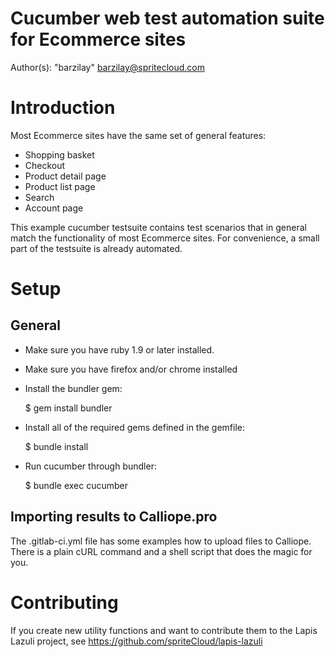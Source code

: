 # Cucumber web test automation suite for Ecommerce sites

Author(s): "barzilay" <barzilay@spritecloud.com>

# Introduction

Most Ecommerce sites have the same set of general features:
- Shopping basket
- Checkout
- Product detail page
- Product list page
- Search
- Account page

This example cucumber testsuite contains test scenarios that in general match the functionality of most Ecommerce sites.
For convenience, a small part of the testsuite is already automated.

# Setup

## General

- Make sure you have ruby 1.9 or later installed.
- Make sure you have firefox and/or chrome installed
- Install the bundler gem:

    $ gem install bundler

- Install all of the required gems defined in the gemfile:

    $ bundle install

- Run cucumber through bundler:

    $ bundle exec cucumber


## Importing results to Calliope.pro

The .gitlab-ci.yml file has some examples how to upload files to Calliope. There is a plain cURL command and a shell script that does the magic for you. 


# Contributing

If you create new utility functions and want to contribute them to the Lapis
Lazuli project, see https://github.com/spriteCloud/lapis-lazuli
